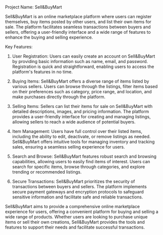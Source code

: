 
Project Name: Sell&BuyMart

Sell&BuyMart is an online marketplace platform where users can register themselves, buy items posted by other users, and list their own items for sale. The platform facilitates seamless transactions between buyers and sellers, offering a user-friendly interface and a wide range of features to enhance the buying and selling experience.

Key Features:
1. User Registration: Users can easily create an account on Sell&BuyMart by providing basic information such as name, email, and password. Registration is quick and straightforward, enabling users to access the platform's features in no time.

2. Buying Items: Sell&BuyMart offers a diverse range of items listed by various sellers. Users can browse through the listings, filter items based on their preferences such as category, price range, and location, and make purchases directly through the platform.

3. Selling Items: Sellers can list their items for sale on Sell&BuyMart with detailed descriptions, images, and pricing information. The platform provides a user-friendly interface for creating and managing listings, allowing sellers to reach a wide audience of potential buyers.

4. Item Management: Users have full control over their listed items, including the ability to edit, deactivate, or remove listings as needed. Sell&BuyMart offers intuitive tools for managing inventory and tracking sales, ensuring a seamless selling experience for users.

5. Search and Browse: Sell&BuyMart features robust search and browsing capabilities, allowing users to easily find items of interest. Users can search for specific items, browse through categories, and explore trending or recommended listings.

6. Secure Transactions: Sell&BuyMart prioritizes the security of transactions between buyers and sellers. The platform implements secure payment gateways and encryption protocols to safeguard sensitive information and facilitate safe and reliable transactions.

Sell&BuyMart aims to provide a comprehensive online marketplace experience for users, offering a convenient platform for buying and selling a wide range of products. Whether users are looking to purchase unique items or sell their own creations, Sell&BuyMart provides the tools and features to support their needs and facilitate successful transactions.